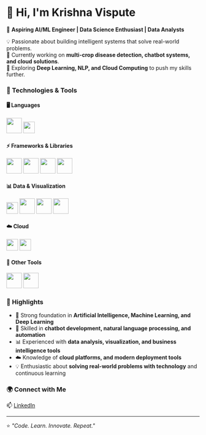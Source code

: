 # 👋 Hi, I'm Krishna Vispute  

🚀 **Aspiring AI/ML Engineer | Data Science Enthusiast | Data Analysts**  

💡 Passionate about building intelligent systems that solve real-world problems.  
🌱 Currently working on **multi-crop disease detection, chatbot systems, and cloud solutions**.  
🎯 Exploring **Deep Learning, NLP, and Cloud Computing** to push my skills further.  

### 🔧 Technologies & Tools  

#### 🖥️ Languages  
<p>
  <img src="https://cdn.jsdelivr.net/gh/devicons/devicon/icons/python/python-original.svg" width="40" height="40"/>
  <img src="https://img.shields.io/badge/SQL-336791?style=for-the-badge&logo=postgresql&logoColor=white" height="30"/>
</p>

#### ⚡ Frameworks & Libraries  
<p>
  <img src="https://cdn.jsdelivr.net/gh/devicons/devicon/icons/tensorflow/tensorflow-original.svg" width="40" height="40"/>
  <img src="https://keras.io/img/logo.png" width="40" height="40"/>
  <img src="https://cdn.jsdelivr.net/gh/devicons/devicon/icons/pytorch/pytorch-original.svg" width="40" height="40"/>
  <img src="https://cdn.jsdelivr.net/gh/devicons/devicon/icons/scikitlearn/scikitlearn-original.svg" width="40" height="40"/>
</p>

#### 📊 Data & Visualization  
<p>
  <img src="https://img.shields.io/badge/Power%20BI-F2C811?style=for-the-badge&logo=powerbi&logoColor=black" height="30"/>
  <img src="https://cdn.jsdelivr.net/gh/devicons/devicon/icons/pandas/pandas-original.svg" width="40" height="40"/>
  <img src="https://cdn.jsdelivr.net/gh/devicons/devicon/icons/numpy/numpy-original.svg" width="40" height="40"/>
  <img src="https://cdn.jsdelivr.net/gh/devicons/devicon/icons/opencv/opencv-original.svg" width="40" height="40"/>
</p>

#### ☁️ Cloud  
<p>
  <img src="https://img.shields.io/badge/Oracle%20Cloud-F80000?style=for-the-badge&logo=oracle&logoColor=white" height="30"/>
  <img src="https://img.shields.io/badge/AWS-232F3E?style=for-the-badge&logo=amazon-aws&logoColor=white" height="30"/>
</p>

#### 🔨 Other Tools  
<p>
  <img src="https://cdn.jsdelivr.net/gh/devicons/devicon/icons/docker/docker-original.svg" width="40" height="40"/>
  <img src="https://cdn.jsdelivr.net/gh/devicons/devicon/icons/git/git-original.svg" width="40" height="40"/>
</p>


### 📌 Highlights
- 🌱 Strong foundation in **Artificial Intelligence, Machine Learning, and Deep Learning**  
- 🤖 Skilled in **chatbot development, natural language processing, and automation**  
- 📊 Experienced with **data analysis, visualization, and business intelligence tools**  
- ☁️ Knowledge of **cloud platforms, and modern deployment tools**  
- 💡 Enthusiastic about **solving real-world problems with technology** and continuous learning  
 

### 🌍 Connect with Me
📫 [LinkedIn](https://www.linkedin.com/in/krishna-vispute-484555257/)  

---
⭐️ *"Code. Learn. Innovate. Repeat."*
